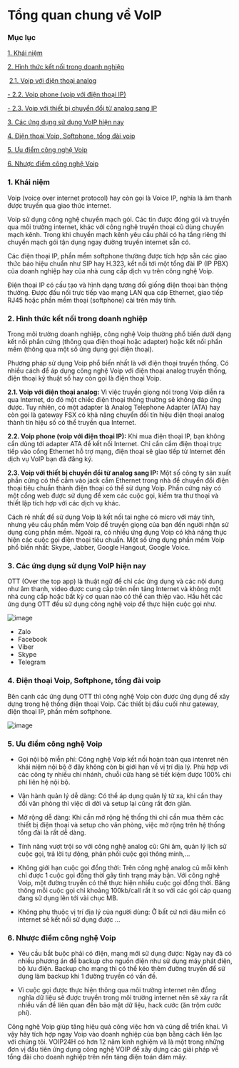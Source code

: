 # Tổng quan chung về VoIP

### Mục lục

[1. Khái niệm](#1)

[2. Hình thức kết nối trong doanh nghiệp](#2)

&nbsp;[2.1. Voip với điện thoại analog](#2.1)

[- 2.2. Voip phone (voip với điện thoại IP)](#2.2)

[- 2.3. Voip với thiết bị chuyển đổi từ analog sang IP](#2.3)

[3. Các ứng dụng sử dụng VoIP hiện nay](#3)

[4. Điện thoại Voip, Softphone, tổng đài voip](#4)

[5. Ưu điểm công nghệ Voip](#5)

[6. Nhược điểm công nghệ Voip](#6)


### <a name="1"> 1. Khái niệm </a>
Voip (voice over internet protocol) hay còn gọi là Voice IP, nghĩa là âm thanh được truyền qua giao thức internet.

Voip sử dụng công nghệ chuyển mạch gói. Các tin được đóng gói và truyền qua môi trường internet, khác với công nghệ truyền thoại cũ dùng chuyển mạch kênh. Trong khi chuyển mạch kênh yêu cầu phải có hạ tầng riêng thì chuyển mạch gói tận dụng ngay đường truyền internet sẵn có. 

Các điện thoại IP, phần mềm softphone thường được tích hợp sẵn các giao thức báo hiệu chuẩn như SIP hay H.323, kết nối tới một tổng đài IP (IP PBX) của doanh nghiệp hay của nhà cung cấp dịch vụ trên công nghệ Voip.

Điện thoại IP có cấu tạo và hình dạng tương đối giống điện thoại bàn thông thường. Được đấu nối trực tiếp vào mạng LAN qua cáp Ethernet, giao tiếp RJ45 hoặc phần mềm thoại (softphone) cài trên máy tính.

### <a name="2">2. Hình thức kết nối trong doanh nghiệp</a>
Trong môi trường doanh nghiệp, công nghệ Voip thường phổ biến dưới dạng kết nối phần cứng (thông qua điện thoại hoặc adapter) hoặc kết nối phần mềm (thông qua một số ứng dụng gọi điện thoại).

Phương pháp sử dụng Voip phổ biến nhất là với điện thoại truyền thống. Có nhiều cách để áp dụng công nghệ Voip với điện thoại analog truyền thống, điện thoại kỹ thuật số hay còn gọi là điện thoại Voip.

<a name="2.1"> **2.1. Voip với điện thoại analog:** </a>
Vì việc truyền giọng nói trong Voip diễn ra qua Internet, do đó một chiếc điện thoại thông thường sẽ không đáp ứng được. Tuy nhiên, có một adapter là Analog Telephone Adapter (ATA) hay còn gọi là gateway FSX có khả năng chuyển đổi tín hiệu điện thoại analog thành tín hiệu số có thể truyền qua Internet.

<a name="2.2"> **2.2. Voip phone (voip với điện thoại IP):** </a>
Khi mua điện thoại IP, bạn không cần dùng tới adapter ATA để kết nối Internet. Chỉ cần cắm điện thoại trực tiếp vào cổng Ethernet hỗ trợ mạng, điện thoại sẽ giao tiếp từ Internet đến dịch vụ VoIP bạn đã đăng ký.

<a name="2.3"> **2.3. Voip với thiết bị chuyển đổi từ analog sang IP:** </a>
Một số công ty sản xuất phần cứng có thể cắm vào jack cắm Ethernet trong nhà để chuyển đổi điện thoại tiêu chuẩn thành điện thoại có thể sử dụng Voip. Phần cứng này có một cổng web được sử dụng để xem các cuộc gọi, kiểm tra thư thoại và thiết lập tích hợp với các dịch vụ khác.

Cách rẻ nhất để sử dụng Voip là kết nối tai nghe có micro với máy tính, nhưng yêu cầu phần mềm Voip để truyền giọng của bạn đến người nhận sử dụng cùng phần mềm. Ngoài ra, có nhiều ứng dụng Voip có khả năng thực hiện các cuộc gọi điện thoại tiêu chuẩn. Một số ứng dụng phần mềm Voip phổ biến nhất: Skype, Jabber, Google Hangout, Google Voice.

### <a name="3"> 3. Các ứng dụng sử dụng VoIP hiện nay </a>
OTT (Over the top app) là thuật ngữ để chỉ các ứng dụng và các nội dung như âm thanh, video được cung cấp trên nền tảng Internet và không một nhà cung cấp hoặc bất kỳ cơ quan nào có thể can thiệp vào. Hầu hết các ứng dụng OTT đều sử dụng công nghệ voip để thực hiện cuộc gọi như.

![image](https://user-images.githubusercontent.com/69178270/136876890-8437f6f1-6439-4764-a001-ad1d588dc12c.png)

- Zalo
- Facebook
- Viber
- Skype
- Telegram

### <a name="4"> 4. Điện thoại Voip, Softphone, tổng đài voip </a>
Bên cạnh các ứng dụng OTT thì công nghệ Voip còn được ứng dụng để xây dựng trong hệ thống điện thoại Voip. Các thiết bị đầu cuối như gateway, điện thoại IP, phần mềm softphone.

![image](https://user-images.githubusercontent.com/69178270/136876844-c9b746dd-0a61-4d1c-83b5-978dd2c0afec.png)

### <a name="5"> 5. Ưu điểm công nghệ Voip </a>
 - Gọi nội bộ miễn phí: Công nghệ Voip kết nối hoàn toàn qua intenret nên khái niệm nội bộ ở đây không còn bị giới hạn về vị trí địa lý. Phù hợp với các công ty nhiều chi nhánh, chuỗi cữa hàng sẽ tiết kiệm được 100% chi phí liên hệ nội bộ.

 - Vận hành quản lý dễ dàng: Có thể áp dụng quản lý từ xa, khi cần thay đổi văn phòng thì việc di dời và setup lại cũng rất đơn giản.

 - Mở rộng dễ dàng: Khi cần mở rộng hệ thống thì chỉ cần mua thêm các thiết bị điện thoại và setup cho văn phòng, việc mở rộng trên hệ thống tổng đài là rất dễ dàng.

 - Tính năng vượt trội so với công nghệ analog cũ: Ghi âm, quản lý lịch sử cuộc gọi, trả lời tự động, phân phối cuộc gọi thông minh,…

 - Không giới hạn cuộc gọi đồng thời: Trên công nghệ analog cũ mỗi kênh chỉ được 1 cuộc gọi đồng thời gây tình trạng máy bận. Với công nghệ Voip, một đường truyền có thể thực hiện nhiều cuộc gọi đồng thời. Băng thông mỗi cuộc gọi chỉ khoảng 100kb/call rất ít so với các gói cáp quang đang sử dụng lên tới vài chục MB.

 - Không phụ thuộc vị trí địa lý của người dùng: Ở bất cứ nơi đâu miễn có internet sẽ kết nối sử dụng được …

### <a name="6"> 6. Nhược điểm công nghệ Voip </a>
 - Yêu cầu bắt buộc phải có điện, mạng mới sử dụng được: Ngày nay đã có nhiều phương án để backup cho nguồn điện như sử dụng máy phát điện, bộ lưu điện. Backup cho mạng thì có thể kéo thêm đường truyền để sử dụng làm backup khi 1 đường truyền có vấn đề.

 - Vì cuộc gọi được thực hiện thông qua môi trường internet nên đồng nghĩa dữ liệu sẽ được truyền trong môi trường internet nên sẽ xảy ra rất nhiều vấn đề liên quan đến bảo mật dữ liệu, hack cước (ăn trộm cước phí).

Công nghệ Voip giúp tăng hiệu quả công việc hơn và cũng dễ triển khai. Vì vậy hãy tích hợp ngay Voip vào doanh nghiệp của bạn bằng cách liên lạc với chúng tôi. VOIP24H có hơn 12 năm kinh nghiệm và là một trong những đơn vị đầu tiên ứng dụng công nghệ VOIP để xây dựng các giải pháp về tổng đài cho doanh nghiệp trên nền tảng điện toán đám mây.
